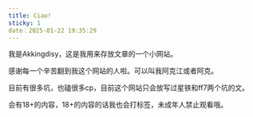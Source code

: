 ```yaml
---
title: Ciao!
sticky: 1
date：2025-01-22 19:35:29
---
```



我是Akkingdisy，这是我用来存放文章的一个小网站。

感谢每一个辛苦翻到我这个网站的人啦。可以叫我阿克江或者阿克。

目前有很多坑，也磕很多cp，目前这个网站只会放写过星铁和ff7两个坑的文。

会有18+的内容，18+的内容的话我也会打标签，未成年人禁止观看哦。

